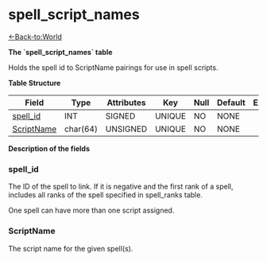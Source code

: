 # spell\_script\_names

[<-Back-to:World](database-world)

**The \`spell\_script\_names\` table**

Holds the spell id to ScriptName pairings for use in spell scripts.

**Table Structure**

| Field           | Type     | Attributes | Key    | Null | Default | Extra | Comment |
| --------------- | -------- | ---------- | ------ | ---- | ------- | ----- | ------- |
| [spell_id][1]   | INT      | SIGNED     | UNIQUE | NO   | NONE    |       |         |
| [ScriptName][2] | char(64) | UNSIGNED   | UNIQUE | NO   | NONE    |       |         |

[1]: #spellid
[2]: #scriptname

**Description of the fields**

### spell\_id

The ID of the spell to link. If it is negative and the first rank of a spell, includes all ranks of the spell specified in spell\_ranks table.

One spell can have more than one script assigned.

### ScriptName

The script name for the given spell(s).
